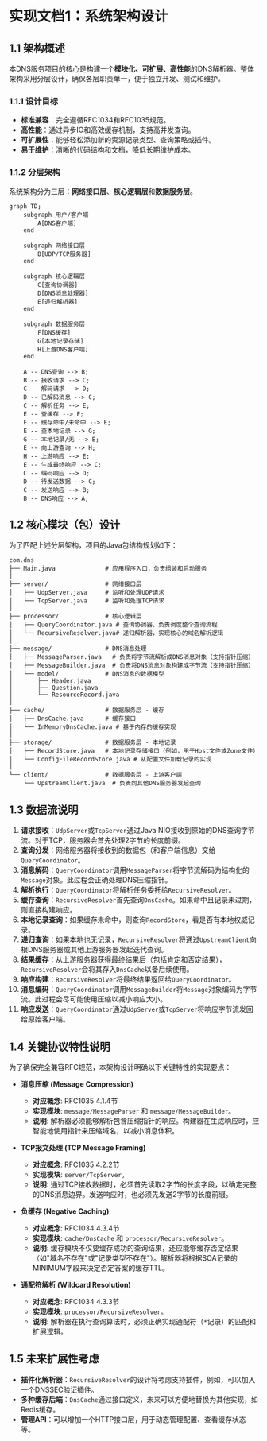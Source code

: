 # 实现文档1：系统架构设计

## 1.1 架构概述

本DNS服务项目的核心是构建一个**模块化、可扩展、高性能**的DNS解析器。整体架构采用分层设计，确保各层职责单一，便于独立开发、测试和维护。

### 1.1.1 设计目标
- **标准兼容**：完全遵循RFC1034和RFC1035规范。
- **高性能**：通过异步IO和高效缓存机制，支持高并发查询。
- **可扩展性**：能够轻松添加新的资源记录类型、查询策略或插件。
- **易于维护**：清晰的代码结构和文档，降低长期维护成本。

### 1.1.2 分层架构

系统架构分为三层：**网络接口层**、**核心逻辑层**和**数据服务层**。

```mermaid
graph TD;
    subgraph 用户/客户端
        A[DNS客户端]
    end

    subgraph 网络接口层
        B[UDP/TCP服务器]
    end

    subgraph 核心逻辑层
        C[查询协调器]
        D[DNS消息处理器]
        E[递归解析器]
    end

    subgraph 数据服务层
        F[DNS缓存]
        G[本地记录存储]
        H[上游DNS客户端]
    end

    A -- DNS查询 --> B;
    B -- 接收请求 --> C;
    C -- 解码请求 --> D;
    D -- 已解码消息 --> C;
    C -- 解析任务 --> E;
    E -- 查缓存 --> F;
    F -- 缓存命中/未命中 --> E;
    E -- 查本地记录 --> G;
    G -- 本地记录/无 --> E;
    E -- 向上游查询 --> H;
    H -- 上游响应 --> E;
    E -- 生成最终响应 --> C;
    C -- 编码响应 --> D;
    D -- 待发送数据 --> C;
    C -- 发送响应 --> B;
    B -- DNS响应 --> A;
```

## 1.2 核心模块（包）设计

为了匹配上述分层架构，项目的Java包结构规划如下：

```
com.dns
├── Main.java              # 应用程序入口，负责组装和启动服务
│
├── server/                # 网络接口层
│   ├── UdpServer.java     # 监听和处理UDP请求
│   └── TcpServer.java     # 监听和处理TCP请求
│
├── processor/             # 核心逻辑层
│   ├── QueryCoordinator.java # 查询协调器，负责调度整个查询流程
│   └── RecursiveResolver.java# 递归解析器，实现核心的域名解析逻辑
│
├── message/               # DNS消息处理
│   ├── MessageParser.java   # 负责将字节流解析成DNS消息对象（支持指针压缩）
│   ├── MessageBuilder.java  # 负责将DNS消息对象构建成字节流（支持指针压缩）
│   └── model/             # DNS消息的数据模型
│       ├── Header.java
│       ├── Question.java
│       └── ResourceRecord.java
│
├── cache/                 # 数据服务层 - 缓存
│   ├── DnsCache.java      # 缓存接口
│   └── InMemoryDnsCache.java # 基于内存的缓存实现
│
├── storage/               # 数据服务层 - 本地记录
│   ├── RecordStore.java   # 本地记录存储接口（例如，用于Host文件或Zone文件）
│   └── ConfigFileRecordStore.java # 从配置文件加载记录的实现
│
└── client/                # 数据服务层 - 上游客户端
    └── UpstreamClient.java  # 负责向其他DNS服务器发起查询
```

## 1.3 数据流说明

1.  **请求接收**：`UdpServer`或`TcpServer`通过Java NIO接收到原始的DNS查询字节流。对于TCP，服务器会首先处理2字节的长度前缀。
2.  **查询分发**：网络服务器将接收到的数据包（和客户端信息）交给`QueryCoordinator`。
3.  **消息解码**：`QueryCoordinator`调用`MessageParser`将字节流解码为结构化的`Message`对象。此过程会正确处理DNS压缩指针。
4.  **解析执行**：`QueryCoordinator`将解析任务委托给`RecursiveResolver`。
5.  **缓存查询**：`RecursiveResolver`首先查询`DnsCache`。如果命中且记录未过期，则直接构建响应。
6.  **本地记录查询**：如果缓存未命中，则查询`RecordStore`，看是否有本地权威记录。
7.  **递归查询**：如果本地也无记录，`RecursiveResolver`将通过`UpstreamClient`向根DNS服务器或其他上游服务器发起迭代查询。
8.  **结果缓存**：从上游服务器获得最终结果后（包括肯定和否定结果），`RecursiveResolver`会将其存入`DnsCache`以备后续使用。
9.  **响应构建**：`RecursiveResolver`将最终结果返回给`QueryCoordinator`。
10. **消息编码**：`QueryCoordinator`调用`MessageBuilder`将`Message`对象编码为字节流。此过程会尽可能使用压缩以减小响应大小。
11. **响应发送**：`QueryCoordinator`通过`UdpServer`或`TcpServer`将响应字节流发回给原始客户端。

## 1.4 关键协议特性说明

为了确保完全兼容RFC规范，本架构设计明确以下关键特性的实现要点：

- **消息压缩 (Message Compression)**
  - **对应概念**: RFC1035 4.1.4节
  - **实现模块**: `message/MessageParser` 和 `message/MessageBuilder`。
  - **说明**: 解析器必须能够解析包含压缩指针的响应。构建器在生成响应时，应智能地使用指针来压缩域名，以减小消息体积。

- **TCP报文处理 (TCP Message Framing)**
  - **对应概念**: RFC1035 4.2.2节
  - **实现模块**: `server/TcpServer`。
  - **说明**: 通过TCP接收数据时，必须首先读取2字节的长度字段，以确定完整的DNS消息边界。发送响应时，也必须先发送2字节的长度前缀。

- **负缓存 (Negative Caching)**
  - **对应概念**: RFC1034 4.3.4节
  - **实现模块**: `cache/DnsCache` 和 `processor/RecursiveResolver`。
  - **说明**: 缓存模块不仅要缓存成功的查询结果，还应能够缓存否定结果（如"域名不存在"或"记录类型不存在"）。解析器将根据SOA记录的MINIMUM字段来决定否定答案的缓存TTL。

- **通配符解析 (Wildcard Resolution)**
  - **对应概念**: RFC1034 4.3.3节
  - **实现模块**: `processor/RecursiveResolver`。
  - **说明**: 解析器在执行查询算法时，必须正确实现通配符（`*`记录）的匹配和扩展逻辑。

## 1.5 未来扩展性考虑

- **插件化解析器**：`RecursiveResolver`的设计将考虑支持插件，例如，可以加入一个DNSSEC验证插件。
- **多种缓存后端**：`DnsCache`通过接口定义，未来可以方便地替换为其他实现，如Redis缓存。
- **管理API**：可以增加一个HTTP接口层，用于动态管理配置、查看缓存状态等。 